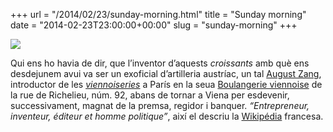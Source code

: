 +++
url = "/2014/02/23/sunday-morning.html"
title = "Sunday morning"
date = "2014-02-23T23:00:00+00:00"
slug = "sunday-morning"
+++

<a href="http://fr.wikipedia.org/wiki/Boulangerie_viennoise"><img src="http://upload.wikimedia.org/wikipedia/commons/7/77/Boulangerie_Viennoise_formerly_Zang%27s_-_1909.jpg" /></a>

Qui ens ho havia de dir, que l’inventor d’aquests *croissants* amb què ens desdejunem avui va ser un exoficial d’artilleria austríac, un tal [August Zang](http://fr.wikipedia.org/wiki/August_Zang), introductor de les [*viennoiseries*](http://fr.wikipedia.org/wiki/Viennoiserie) a París en la seua [Boulangerie viennoise](http://fr.wikipedia.org/wiki/Boulangerie_viennoise) de la rue de Richelieu, núm. 92, abans de tornar a Viena per esdevenir, successivament, magnat de la premsa, regidor i banquer. *“Entrepreneur, inventeur, éditeur et homme politique”*, així el descriu la [Wikipédia](http://fr.wikipedia.org/wiki/August_Zang) francesa.

